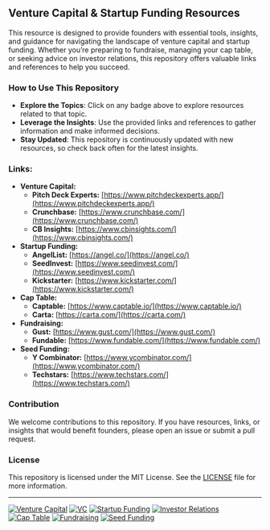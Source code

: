 ## Venture Capital & Startup Funding Resources

This resource is designed to provide founders with essential tools, insights, and guidance for navigating the landscape of venture capital and startup funding. Whether you’re preparing to fundraise, managing your cap table, or seeking advice on investor relations, this repository offers valuable links and references to help you succeed.

### How to Use This Repository

- **Explore the Topics**: Click on any badge above to explore resources related to that topic.
- **Leverage the Insights**: Use the provided links and references to gather information and make informed decisions.
- **Stay Updated**: This repository is continuously updated with new resources, so check back often for the latest insights.

### Links:

* **Venture Capital:** 
    * **Pitch Deck Experts:** [https://www.pitchdeckexperts.app/](https://www.pitchdeckexperts.app/)
    * **Crunchbase:** [https://www.crunchbase.com/](https://www.crunchbase.com/)
    * **CB Insights:** [https://www.cbinsights.com/](https://www.cbinsights.com/)
* **Startup Funding:**
    * **AngelList:** [https://angel.co/](https://angel.co/)
    * **SeedInvest:** [https://www.seedinvest.com/](https://www.seedinvest.com/)
    * **Kickstarter:** [https://www.kickstarter.com/](https://www.kickstarter.com/) 
* **Cap Table:**
    * **Captable:** [https://www.captable.io/](https://www.captable.io/) 
    * **Carta:** [https://carta.com/](https://carta.com/) 
* **Fundraising:**
    * **Gust:** [https://www.gust.com/](https://www.gust.com/)
    * **Fundable:** [https://www.fundable.com/](https://www.fundable.com/) 
* **Seed Funding:**
    * **Y Combinator:** [https://www.ycombinator.com/](https://www.ycombinator.com/)
    * **Techstars:** [https://www.techstars.com/](https://www.techstars.com/) 

### Contribution

We welcome contributions to this repository. If you have resources, links, or insights that would benefit founders, please open an issue or submit a pull request.

### License

This repository is licensed under the MIT License. See the [LICENSE](LICENSE) file for more information.

---

[![Venture Capital](https://img.shields.io/badge/Venture%20Capital-blue.svg)]() 
[![VC](https://img.shields.io/badge/VC-green.svg)]() 
[![Startup Funding](https://img.shields.io/badge/Startup%20Funding-yellow.svg)]() 
[![Investor Relations](https://img.shields.io/badge/Investor%20Relations-orange.svg)]() 
[![Cap Table](https://img.shields.io/badge/Cap%20Table-purple.svg)]() 
[![Fundraising](https://img.shields.io/badge/Fundraising-red.svg)]() 
[![Seed Funding](https://img.shields.io/badge/Seed%20Funding-lightblue.svg)]() 